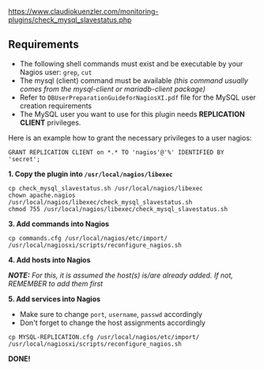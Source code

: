 https://www.claudiokuenzler.com/monitoring-plugins/check_mysql_slavestatus.php

## Requirements
- The following shell commands must exist and be executable by your Nagios user: `grep`, `cut`
- The mysql (client) command must be available *(this command usually comes from the mysql-client or mariadb-client package)*
- Refer to `DBUserPreparationGuideforNagiosXI.pdf` file for the MySQL user creation requirements
- The MySQL user you want to use for this plugin needs **REPLICATION CLIENT** privileges.

Here is an example how to grant the necessary privileges to a user nagios:
```
GRANT REPLICATION CLIENT on *.* TO 'nagios'@'%' IDENTIFIED BY 'secret';
```

**1. Copy the plugin into `/usr/local/nagios/libexec`**

```
cp check_mysql_slavestatus.sh /usr/local/nagios/libexec
chown apache.nagios /usr/local/nagios/libexec/check_mysql_slavestatus.sh
chmod 755 /usr/local/nagios/libexec/check_mysql_slavestatus.sh
```

**3. Add commands into Nagios**
```
cp commands.cfg /usr/local/nagios/etc/import/
/usr/local/nagiosxi/scripts/reconfigure_nagios.sh
```

**4. Add hosts into Nagios**

**_NOTE:_** *For this, it is assumed the host(s) is/are already added. If not, REMEMBER to add them first*


**5. Add services into Nagios**
- Make sure to change `port`, `username`, `passwd` accordingly
- Don't forget to change the host assignments accordingly

```
cp MYSQL-REPLICATION.cfg /usr/local/nagios/etc/import/
/usr/local/nagiosxi/scripts/reconfigure_nagios.sh
```

**DONE!**

